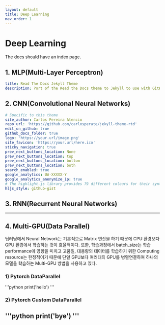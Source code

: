 ```yaml
---
layout: default
title: Deep Learning
nav_order: 1
---
```


# Deep Learning

The docs should have an index page.

## 1. MLP(Multi-Layer Perceptron)


```yml
title: Read The Docs Jekyll Theme
description: Port of the Read the Docs theme to Jekyll to use with GitHub Pages.
```

## 2. CNN(Convolutional Neural Networks)

```yml
# Specific to this theme
site_author: Carlos Pereira Atencio
repo_url: 'https://github.com/carlosperate/jekyll-theme-rtd'
edit_on_github: true
github_docs_folder: true
logo: 'https://your.url/image.png'
site_favicon: 'https://your.url/here.ico'
sticky_navigation: true
prev_next_buttons_location: None
prev_next_buttons_location: top
prev_next_buttons_location: bottom
prev_next_buttons_location: both
search_enabled: true
google_analytics: UA-XXXXX-Y
google_analytics_anonymize_ip: true
# The highlight.js library provides 79 different colours for their syntax highlighting. The default is github-gist.
hljs_style: github-gist
```

## 3. RNN(Recurrent Neural Networks)

---
## 4. Multi-GPU(Data Parallel)  
딥러닝에서 Neural Network는 기본적으로 Matrix 연산을 하기 때문에 CPU 환경보다 GPU 환경에서 학습하는 것이 효율적이다. 또한, 학습과정에서 batch_size는 학습 performance에 영향을 미치고 고품질, 대용량의 데이터를 학습하기 위한 Computing resource는 한정적이기 때문에 단일 GPU보다 여러대의 GPU를 병렬연결하여 하나의 모델을 학습하는 Multi-GPU 방법을 사용하고 있다. 
### 1) Pytorch DataParallel  
'''python
print('hello')
'''
### 2) Pytorch Custom DataParallel  
'''python
print('bye')
'''
---
